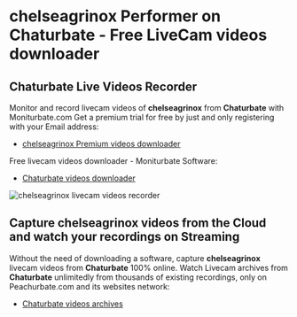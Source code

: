 # chelseagrinox Performer on Chaturbate - Free LiveCam videos downloader

## Chaturbate Live Videos Recorder

Monitor and record livecam videos of **chelseagrinox** from **Chaturbate** with Moniturbate.com
Get a premium trial for free by just and only registering with your Email address:
* [chelseagrinox Premium videos downloader](https://moniturbate.com/request-demo-licence-key.html)

Free livecam videos downloader - Moniturbate Software:
* [Chaturbate videos downloader](https://moniturbate.com/moniturbate-download-software.html)

![chelseagrinox livecam videos recorder](https://peachurnet.com/templates/moniturbate-software.png)


## Capture chelseagrinox videos from the Cloud and watch your recordings on Streaming

Without the need of downloading a software, capture **chelseagrinox** livecam videos from **Chaturbate** 100% online.
Watch Livecam archives from **Chaturbate** unlimitedly from thousands of existing recordings, only on Peachurbate.com and its websites network:
* [Chaturbate videos archives](https://peachurnet.com/)